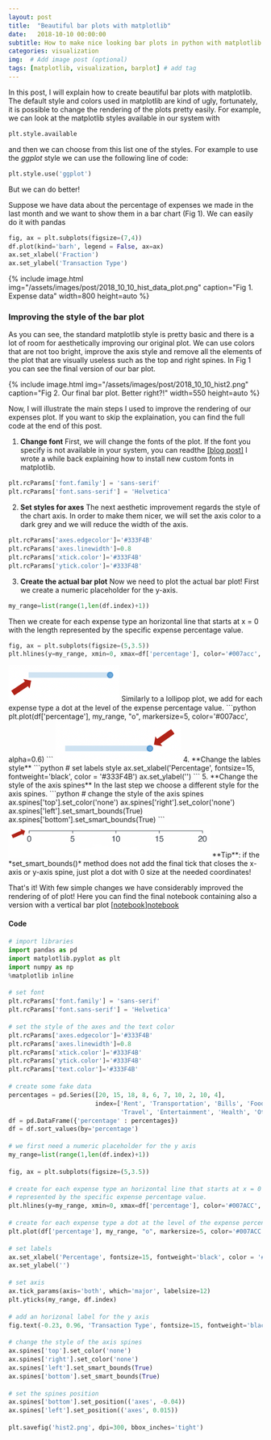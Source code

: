```yaml
---
layout: post
title:  "Beautiful bar plots with matplotlib"
date:   2018-10-10 00:00:00
subtitle: How to make nice looking bar plots in python with matplotlib
categories: visualization
img:  # Add image post (optional)
tags: [matplotlib, visualization, barplot] # add tag
---
```


In this post, I will explain how to create beautiful bar plots with matplotlib. The default style and colors used in matplotlib are kind of ugly, fortunately, it is possible to change the rendering of the plots pretty easily. 
For example, we can look at the matplotlib styles available in our system with
```python
plt.style.available
```
and then we can choose from this list one of the styles. For example to use the *ggplot* style we can use the following line of code:
```python
plt.style.use('ggplot')
```
But we can do better!

Suppose we have data about the percentage of expenses we made in the last month and we want to show them in a bar chart (Fig 1). We can easily do it with pandas
```python
fig, ax = plt.subplots(figsize=(7,4))
df.plot(kind='barh', legend = False, ax=ax)
ax.set_xlabel('Fraction')
ax.set_ylabel('Transaction Type')
```

{% include image.html
   img="/assets/images/post/2018_10_10_hist_data_plot.png"
   caption="Fig 1. Expense data"
   width=800
   height=auto
%}

### Improving the style of the bar plot
As you can see, the standard matplotlib style is pretty basic and there is a lot of room for aesthetically improving our original plot. We can use colors that are not too bright, improve the axis style and remove all the elements of the plot that are visually useless such as the top and right spines. In Fig 1 you can see the final version of our bar plot.

{% include image.html
   img="/assets/images/post/2018_10_10_hist2.png"
   caption="Fig 2. Our final bar plot. Better right?!"
   width=550
   height=auto
%}

Now, I will illustrate the main steps I used to improve the rendering of our expenses plot. If you want to skip the explaination, you can find the full code at the end of this post.

1. **Change font**
First, we will change the fonts of the plot. If the font you specify is not available in your system, you can readthe [[blog post]][fonts] I wrote a while back explaining how to install new custom fonts in matplotlib.
```python
plt.rcParams['font.family'] = 'sans-serif'
plt.rcParams['font.sans-serif'] = 'Helvetica'
```

2. **Set styles for axes**
The next aesthetic improvement regards the style of the chart axis. In order to make them nicer, we will set the axis color to a dark grey and we will reduce the width of the axis.
```python
plt.rcParams['axes.edgecolor']='#333F4B'
plt.rcParams['axes.linewidth']=0.8
plt.rcParams['xtick.color']='#333F4B'
plt.rcParams['ytick.color']='#333F4B'
```

3. **Create the actual bar plot**
Now we need to plot the actual bar plot! First we create a numeric placeholder for the y-axis.
```python
my_range=list(range(1,len(df.index)+1))
```
Then we create for each expense type an horizontal line that starts at x = 0 with the length represented by the specific expense percentage value.
```python
fig, ax = plt.subplots(figsize=(5,3.5))
plt.hlines(y=my_range, xmin=0, xmax=df['percentage'], color='#007acc', alpha=0.2, linewidth=5)
```
<img src="/assets/images/post/2018_10_10_hist_hline.png" width="220"/>
Similarly to a lollipop plot, we add for each expense type a dot at the level of the expense percentage value.
```python
plt.plot(df['percentage'], my_range, "o", markersize=5, color='#007acc', alpha=0.6)
```
<img src="/assets/images/post/2018_10_10_hist_dot.png" width="250"/>
4. **Change the lables style**
```python
# set labels style
ax.set_xlabel('Percentage', fontsize=15, fontweight='black', color = '#333F4B')
ax.set_ylabel('')
```
5. **Change the style of the axis spines**
In the last step we choose a different style for the axis spines.
```python
# change the style of the axis spines
ax.spines['top'].set_color('none')
ax.spines['right'].set_color('none')
ax.spines['left'].set_smart_bounds(True)
ax.spines['bottom'].set_smart_bounds(True)
```
<img src="/assets/images/post/2018_10_10_hist_smart_bound.png" width="400"/>
**Tip**: if the *set_smart_bounds()* method does not add the final tick that closes the x-axis or y-axis spine, just plot a dot with 0 size at the needed coordinates!

That's it! With few simple changes we have considerably improved the rendering of of plot!
Here you can find the final notebook containing also a version with a vertical bar plot [[notebook]][notebook]


#### Code

```python
# import libraries
import pandas as pd
import matplotlib.pyplot as plt
import numpy as np
%matplotlib inline

# set font
plt.rcParams['font.family'] = 'sans-serif'
plt.rcParams['font.sans-serif'] = 'Helvetica'

# set the style of the axes and the text color
plt.rcParams['axes.edgecolor']='#333F4B'
plt.rcParams['axes.linewidth']=0.8
plt.rcParams['xtick.color']='#333F4B'
plt.rcParams['ytick.color']='#333F4B'
plt.rcParams['text.color']='#333F4B'

# create some fake data
percentages = pd.Series([20, 15, 18, 8, 6, 7, 10, 2, 10, 4], 
                        index=['Rent', 'Transportation', 'Bills', 'Food', 
                               'Travel', 'Entertainment', 'Health', 'Other', 'Clothes', 'Phone'])
df = pd.DataFrame({'percentage' : percentages})
df = df.sort_values(by='percentage')

# we first need a numeric placeholder for the y axis
my_range=list(range(1,len(df.index)+1))

fig, ax = plt.subplots(figsize=(5,3.5))

# create for each expense type an horizontal line that starts at x = 0 with the length 
# represented by the specific expense percentage value.
plt.hlines(y=my_range, xmin=0, xmax=df['percentage'], color='#007ACC', alpha=0.2, linewidth=5)

# create for each expense type a dot at the level of the expense percentage value
plt.plot(df['percentage'], my_range, "o", markersize=5, color='#007ACC', alpha=0.6)

# set labels
ax.set_xlabel('Percentage', fontsize=15, fontweight='black', color = '#333F4B')
ax.set_ylabel('')

# set axis
ax.tick_params(axis='both', which='major', labelsize=12)
plt.yticks(my_range, df.index)

# add an horizonal label for the y axis 
fig.text(-0.23, 0.96, 'Transaction Type', fontsize=15, fontweight='black', color = '#333F4B')

# change the style of the axis spines
ax.spines['top'].set_color('none')
ax.spines['right'].set_color('none')
ax.spines['left'].set_smart_bounds(True)
ax.spines['bottom'].set_smart_bounds(True)

# set the spines position
ax.spines['bottom'].set_position(('axes', -0.04))
ax.spines['left'].set_position(('axes', 0.015))

plt.savefig('hist2.png', dpi=300, bbox_inches='tight')
```


[notebook]: https://github.com/scentellegher/code_snippets/blob/master/beautiful_bar_chart/beautiful_bar_chart_matplotlib.ipynb
[fonts]: https://scentellegher.github.io/visualization/2018/05/02/custom-fonts-matplotlib.html